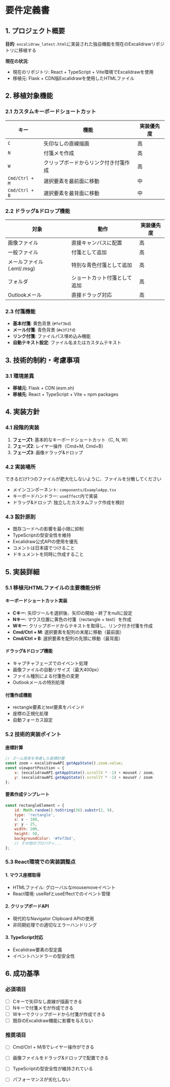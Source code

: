 # 要件定義書

## 1. プロジェクト概要

**目的**: `excalidraw_latest.html`に実装された独自機能を現在のExcalidrawリポジトリに移植する

**現在の状況**:
- 現在のリポジトリ: React + TypeScript + Vite環境でExcalidrawを使用
- 移植元: Flask + CDN版Excalidrawを使用したHTMLファイル

## 2. 移植対象機能

### 2.1 カスタムキーボードショートカット
| キー | 機能 | 実装優先度 |
|-----|------|----------|
| `C` | 矢印なしの直線描画 | 高 |
| `N` | 付箋メモ作成 | 高 |
| `W` | クリップボードからリンク付き付箋作成 | 高 |
| `Cmd/Ctrl + M` | 選択要素を最前面に移動 | 中 |
| `Cmd/Ctrl + B` | 選択要素を最背面に移動 | 中 |

### 2.2 ドラッグ&ドロップ機能
| 対象 | 動作 | 実装優先度 |
|------|------|----------|
| 画像ファイル | 直接キャンバスに配置 | 高 |
| 一般ファイル | 付箋として追加 | 高 |
| メールファイル(.eml/.msg) | 特別な青色付箋として追加 | 高 |
| フォルダ | ショートカット付箋として追加 | 高 |
| Outlookメール | 直接ドラッグ対応 | 高 |

### 2.3 付箋機能
- **基本付箋**: 黄色背景 (`#fef3bd`)
- **メール付箋**: 青色背景 (`#e3f2fd`)
- **リンク付箋**: ファイルパス埋め込み機能
- **自動テキスト設定**: ファイル名またはカスタムテキスト


## 3. 技術的制約・考慮事項

### 3.1 環境差異
- **移植元**: Flask + CDN (esm.sh)
- **移植先**: React + TypeScript + Vite + npm packages


## 4. 実装方針

### 4.1 段階的実装
1. **フェーズ1**: 基本的なキーボードショートカット（C, N, W）
2. **フェーズ2**: レイヤー操作（Cmd+M, Cmd+B）
3. **フェーズ3**: 画像ドラッグ&ドロップ

### 4.2 実装場所

できるだけ1つのファイルが肥大化しないように、ファイルを分散してください

- メインコンポーネント: `components/ExampleApp.tsx`
- キーボードハンドラー: `useEffect`内で実装
- ドラッグ&ドロップ: 独立したカスタムフック作成を検討

### 4.3 設計原則
- 既存コードへの影響を最小限に抑制
- TypeScriptの型安全性を維持
- Excalidraw公式APIの使用を優先
- コメントは日本語でつけること
- ドキュメントを同時に作成すること

## 5. 実装詳細

### 5.1 移植元HTMLファイルの主要機能分析

#### キーボードショートカット実装
- **Cキー**: 矢印ツールを選択後、矢印の開始・終了をnullに設定
- **Nキー**: マウス位置に黄色の付箋（rectangle + text）を作成
- **Wキー**: クリップボードからテキストを取得し、リンク付き付箋を作成
- **Cmd/Ctrl + M**: 選択要素を配列の末尾に移動（最前面）
- **Cmd/Ctrl + B**: 選択要素を配列の先頭に移動（最背面）

#### ドラッグ&ドロップ機能
- キャプチャフェーズでのイベント処理
- 画像ファイルの自動リサイズ（最大400px）
- ファイル種別による付箋色の変更
- Outlookメールの特別処理

#### 付箋作成機能
- rectangle要素とtext要素をバインド
- 座標の正規化処理
- 自動フォーカス設定

### 5.2 技術的実装ポイント

#### 座標計算
```javascript
// ズーム倍率を考慮した座標計算
const zoom = excalidrawAPI.getAppState().zoom.value;
const viewportPosition = {
    x: (excalidrawAPI.getAppState().scrollX * -1) + mouseX / zoom,
    y: (excalidrawAPI.getAppState().scrollY * -1) + mouseY / zoom
};
```

#### 要素作成テンプレート
```javascript
const rectangleElement = {
    id: Math.random().toString(36).substr(2, 9),
    type: 'rectangle',
    x: x - 100,
    y: y - 25,
    width: 200,
    height: 50,
    backgroundColor: '#fef3bd',
    // その他のプロパティ...
};
```

### 5.3 React環境での実装調整点

#### 1. マウス座標取得
- HTMLファイル: グローバルなmousemoveイベント
- React環境: useRefとuseEffectでのイベント管理

#### 2. クリップボードAPI
- 現代的なNavigator Clipboard APIの使用
- 非同期処理での適切なエラーハンドリング

#### 3. TypeScript対応
- Excalidraw要素の型定義
- イベントハンドラーの型安全性


## 6. 成功基準

### 必須項目
- [ ] Cキーで矢印なし直線が描画できる
- [ ] Nキーで付箋メモが作成できる
- [ ] Wキーでクリップボードから付箋が作成できる
- [ ] 既存のExcalidraw機能に影響を与えない

### 推奨項目
- [ ] Cmd/Ctrl + M/Bでレイヤー操作ができる
- [ ] 画像ファイルをドラッグ&ドロップで配置できる
- [ ] TypeScriptの型安全性が維持されている
- [ ] パフォーマンスが劣化しない

